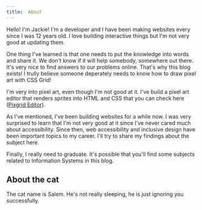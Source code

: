 ```yaml
---
title:  About
---
```

Hello! I'm Jackie! I'm a developer and I have been making websites every since I was 12 years old. I love building interactive things but I'm not very good at updating them. 

One thing I've learned is that one needs to put the knowledge into words and share it. We don't know if it will help somebody, somewhere out there. It's very nice to find answers to our problems online. That's why this blog exists! I trully believe someone deperately needs to know how to draw pixel art with CSS Grid!

I'm very into pixel art, even though I'm not good at it. I've build a pixel art editor that renders sprites into HTML and CSS that you can check here (<a href="/pixgrid">Pixgrid Editor</a>).

As I've mentioned, I've been building websites for a while now. I was very surprised to learn that I'm not very good at it since I've never cared much about accessibility. Since then, web accessibility and inclusive design have been important topics to my career. I'll try to share my findings about the subject here.

Finally, I really need to graduate. It's possible that you'll find some subjects related to Information Systems in this blog.

## About the cat

The cat name is Salem. He's not really sleeping, he is just ignoring you successfully.